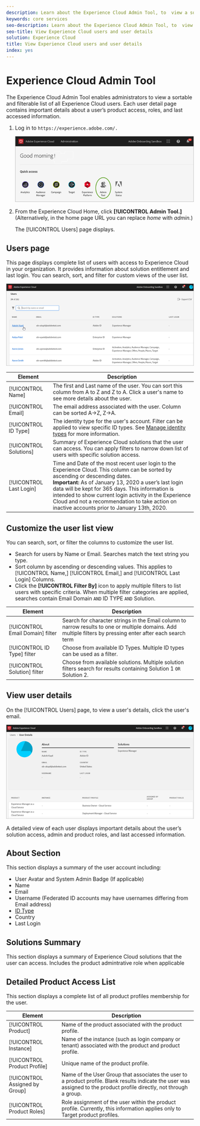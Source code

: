 ```yaml
---
description: Learn about the Experience Cloud Admin Tool, to  view a sortable and filterable list of all Experience Cloud users.
keywords: core services
seo-description: Learn about the Experience Cloud Admin Tool, to  view a sortable and filterable list of all Experience Cloud users.
seo-title: View Experience Cloud users and user details
solution: Experience Cloud
title: View Experience Cloud users and user details 
index: yes
---
```

 
# Experience Cloud Admin Tool

The Experience Cloud Admin Tool enables administrators to view a sortable and filterable list of all Experience Cloud users. Each user detail page contains important details about a user’s product access, roles, and last accessed information.  

1. Log in to `https://experience.adobe.com/.`

   ![](assets/admin-tool.png)

1. From the Experience Cloud Home, click **[!UICONTROL Admin Tool.]** (Alternatively, in the home page URL you can replace _home_ with _admin._)

    The [!UICONTROL Users] page displays.

## Users page

This page displays complete list of users with access to Experience Cloud in your organization. It provides information about solution entitlement and last login. You can search, sort, and filter for custom views of the user list.

![](assets/admin-tool-users.png)

|Element | Description|
|---|---|
|[!UICONTROL Name] |The first and Last name of the user. You can sort this column from A to Z and Z to A.  Click a user's name to see more details about the user.|
|[!UICONTROL Email] |The email address associated with the user. Column can be sorted A->Z, Z->A.|
|[!UICONTROL ID Type] |The identity type for the user's account. Filter can be applied to view specific ID types. See [Manage identity types](https://helpx.adobe.com/enterprise/using/identity.html) for more information.|
|[!UICONTROL Solutions] |Summary of Experience Cloud solutions that the user can access. You can apply filters to narrow down list of users with specific solution access.|
|[!UICONTROL Last Login] |Time and Date of the most recent user login to the Experience Cloud. This column can be sorted by ascending or descending dates. <br> **Important:** As of January 13, 2020 a user’s last login data will be kept for 365 days. This information is intended to show current login activity in the Experience Cloud and not a recommendation to take action on inactive accounts prior to January 13th, 2020. |

## Customize the user list view

You can search, sort, or filter the columns to customize the user list.

* Search for users by Name or Email. Searches match the text string you type.
* Sort column by ascending or descending values. This applies to [!UICONTROL Name,] [!UICONTROL Email,] and [!UICONTROL Last Login] Columns.
* Click the **[!UICONTROL Filter By]** icon to apply multiple filters to list users with specific criteria. When multiple filter categories are applied, searches contain Email Domain `AND` ID TYPE `AND` Solution.

|Element | Description|
|---------|----------|
|[!UICONTROL Email Domain] filter | Search for character strings in the Email column to narrow results to one or multiple domains. Add multiple filters by pressing enter after each search term|
|[!UICONTROL ID Type] filter | Choose from available ID Types. Multiple ID types can be used as a filter.|
|[!UICONTROL Solution] filter | Choose from available solutions. Multiple solution filters search for results containing Solution 1 `OR` Solution 2.|

## View user details

On the [!UICONTROL Users] page, to view a user's details, click the user's email.

![](assets/admin-tool-user-details.png)

A detailed view of each user displays important details about the user’s solution access, admin and product roles, and last accessed information.

## About Section

This section displays a summary of the user account including:

* User Avatar and System Admin Badge (If applicable)
* Name
* Email
* Username (Federated ID accounts may have usernames differing from Email address)
* [ID Type](https://helpx.adobe.com/enterprise/using/identity.html)
* Country
* Last Login

## Solutions Summary

This section displays a summary of Experience Cloud solutions that the user can access. Includes the product admintrative role when applicable

## Detailed Product Access List

This section displays a complete list of all product profiles membership for the user.

|Element | Description|
|---------|----------|
|[!UICONTROL Product] | Name of the product associated with the product profile.|
|[!UICONTROL Instance] | Name of the instance (such as login company or tenant) associated with the product and product profile.|
|[!UICONTROL Product Profile] | Unique name of the product profile.|
|[!UICONTROL Assigned by Group] | Name of the User Group that associates the user to a product profile. Blank results indicate the user was assigned to the product profile directly, not through a group.|
|[!UICONTROL Product Roles] | Role assignment of the user within the product profile. Currently, this information applies only to Target product profiles.|
